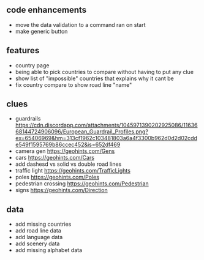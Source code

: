 ## code enhancements

- move the data validation to a command ran on start
- make generic button

## features

- country page
- being able to pick countries to compare without having to put any clue
- show list of "impossible" countries that explains why it cant be
- fix country compare to show road line "name"

## clues

- guardrails https://cdn.discordapp.com/attachments/1045971390202925086/1163668144724906096/European_Guardrail_Profiles.png?ex=65406969&hm=313cf1962c103481803a6a4f3300b962d0d2d02cdde549f1595769b86ccec452&is=652df469
- camera gen https://geohints.com/Gens
- cars https://geohints.com/Cars
- add dashesd vs solid vs double road lines
- traffic light https://geohints.com/TrafficLights
- poles https://geohints.com/Poles
- pedestrian crossing https://geohints.com/Pedestrian
- signs https://geohints.com/Direction

## data

- add missing countries
- add road line data
- add language data
- add scenery data
- add missing alphabet data
